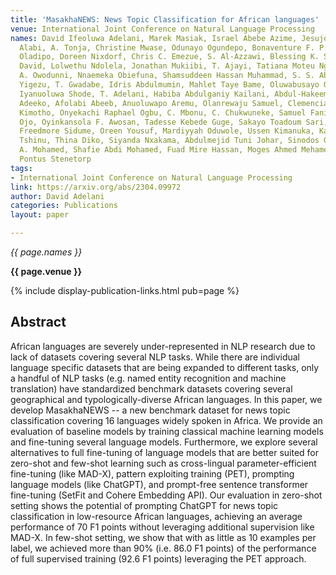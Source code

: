 ```yaml
---
title: 'MasakhaNEWS: News Topic Classification for African languages'
venue: International Joint Conference on Natural Language Processing
names: David Ifeoluwa Adelani, Marek Masiak, Israel Abebe Azime, Jesujoba Oluwadara
  Alabi, A. Tonja, Christine Mwase, Odunayo Ogundepo, Bonaventure F. P. Dossou, Akintunde
  Oladipo, Doreen Nixdorf, Chris C. Emezue, S. Al-Azzawi, Blessing K. Sibanda, Davis
  David, Lolwethu Ndolela, Jonathan Mukiibi, T. Ajayi, Tatiana Moteu Ngoli, B. Odhiambo,
  A. Owodunni, Nnaemeka Obiefuna, Shamsuddeen Hassan Muhammad, S. S. Abdullahi, M.
  Yigezu, T. Gwadabe, Idris Abdulmumin, Mahlet Taye Bame, Oluwabusayo Olufunke Awoyomi,
  Iyanuoluwa Shode, T. Adelani, Habiba Abdulganiy Kailani, Abdul-Hakeem Omotayo, Adetola
  Adeeko, Afolabi Abeeb, Anuoluwapo Aremu, Olanrewaju Samuel, Clemencia Siro, Wangari
  Kimotho, Onyekachi Raphael Ogbu, C. Mbonu, C. Chukwuneke, Samuel Fanijo, Jessica
  Ojo, Oyinkansola F. Awosan, Tadesse Kebede Guge, Sakayo Toadoum Sari, Pamela Nyatsine,
  Freedmore Sidume, Oreen Yousuf, Mardiyyah Oduwole, Ussen Kimanuka, Kanda Patrick
  Tshinu, Thina Diko, Siyanda Nxakama, Abdulmejid Tuni Johar, Sinodos Gebre, Muhidin
  A. Mohamed, Shafie Abdi Mohamed, Fuad Mire Hassan, Moges Ahmed Mehamed, Evrard Ngabire,
  Pontus Stenetorp
tags:
- International Joint Conference on Natural Language Processing
link: https://arxiv.org/abs/2304.09972
author: David Adelani
categories: Publications
layout: paper

---
```


*{{ page.names }}*

**{{ page.venue }}**

{% include display-publication-links.html pub=page %}

## Abstract

African languages are severely under-represented in NLP research due to lack of datasets covering several NLP tasks. While there are individual language specific datasets that are being expanded to different tasks, only a handful of NLP tasks (e.g. named entity recognition and machine translation) have standardized benchmark datasets covering several geographical and typologically-diverse African languages. In this paper, we develop MasakhaNEWS -- a new benchmark dataset for news topic classification covering 16 languages widely spoken in Africa. We provide an evaluation of baseline models by training classical machine learning models and fine-tuning several language models. Furthermore, we explore several alternatives to full fine-tuning of language models that are better suited for zero-shot and few-shot learning such as cross-lingual parameter-efficient fine-tuning (like MAD-X), pattern exploiting training (PET), prompting language models (like ChatGPT), and prompt-free sentence transformer fine-tuning (SetFit and Cohere Embedding API). Our evaluation in zero-shot setting shows the potential of prompting ChatGPT for news topic classification in low-resource African languages, achieving an average performance of 70 F1 points without leveraging additional supervision like MAD-X. In few-shot setting, we show that with as little as 10 examples per label, we achieved more than 90\% (i.e. 86.0 F1 points) of the performance of full supervised training (92.6 F1 points) leveraging the PET approach.